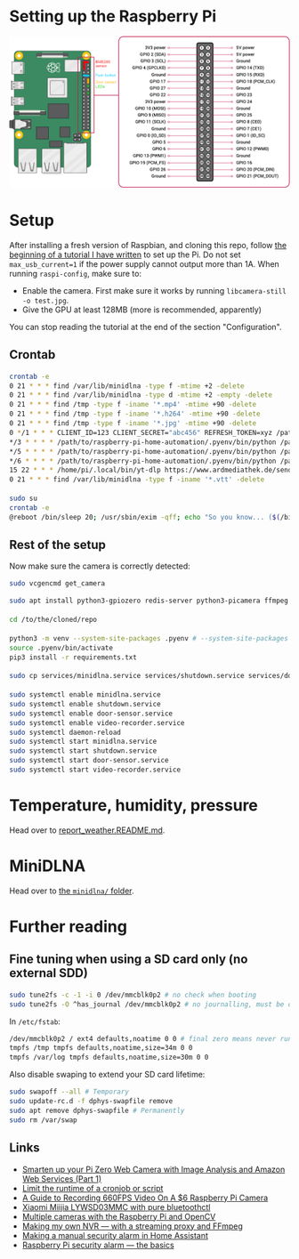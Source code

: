 # Setting up the Raspberry Pi

![GPIO pins](GPIO.png)

# Setup

After installing a fresh version of Raspbian, and cloning this repo, follow [the beginning of a tutorial I have written](https://romainpellerin.eu/raspberry-pi-the-ultimate-guide.html) to set up the Pi. Do not set `max_usb_current=1` if the power supply cannot output more than 1A. When running `raspi-config`, make sure to:

- Enable the camera. First make sure it works by running `libcamera-still -o test.jpg`.
- Give the GPU at least 128MB (more is recommended, apparently)

You can stop reading the tutorial at the end of the section "Configuration".

## Crontab

```bash
crontab -e
0 21 * * * find /var/lib/minidlna -type f -mtime +2 -delete
0 21 * * * find /var/lib/minidlna -type d -mtime +2 -empty -delete
0 21 * * * find /tmp -type f -iname '*.mp4' -mtime +90 -delete
0 21 * * * find /tmp -type f -iname '*.h264' -mtime +90 -delete
0 21 * * * find /tmp -type f -iname '*.jpg' -mtime +90 -delete
0 */1 * * * CLIENT_ID=123 CLIENT_SECRET="abc456" REFRESH_TOKEN=xyz /path/to/raspberry-pi-home-automation/.pyenv/bin/python /path/to/raspberry-pi-home-automation/auto-mute-strava-activities.py
*/3 * * * * /path/to/raspberry-pi-home-automation/.pyenv/bin/python /path/to/raspberry-pi-home-automation/report_weather.py
*/5 * * * * /path/to/raspberry-pi-home-automation/.pyenv/bin/python /path/to/raspberry-pi-home-automation/update-should-send-emails.py
*/6 * * * * /path/to/raspberry-pi-home-automation/.pyenv/bin/python /path/to/raspberry-pi-home-automation/update-should-reboot.py
15 22 * * * /home/pi/.local/bin/yt-dlp https://www.ardmediathek.de/sendung/tagesschau/Y3JpZDovL2Rhc2Vyc3RlLmRlL3RhZ2Vzc2NoYXU -I 1  -o "/var/lib/minidlna/\%(title)s.\%(ext)s" --embed-subs
0 21 * * * find /var/lib/minidlna -type f -iname '*.vtt' -delete

sudo su
crontab -e
@reboot /bin/sleep 20; /usr/sbin/exim -qff; echo "So you know... ($(/bin/date))\n\n$(/usr/bin/tail -n 500 /var/log/syslog)" | mail -s "Rpi turned on 20secs ago" root
```

## Rest of the setup

Now make sure the camera is correctly detected:

```bash
sudo vcgencmd get_camera
```

```bash
sudo apt install python3-gpiozero redis-server python3-picamera ffmpeg libatlas-base-dev python3-picamera2 python3-opencv

cd /to/the/cloned/repo

python3 -m venv --system-site-packages .pyenv # --system-site-packages to have the system-installed picamera2 module available
source .pyenv/bin/activate
pip3 install -r requirements.txt

sudo cp services/minidlna.service services/shutdown.service services/door-sensor.service services/video-recorder.service /etc/systemd/system

sudo systemctl enable minidlna.service
sudo systemctl enable shutdown.service
sudo systemctl enable door-sensor.service
sudo systemctl enable video-recorder.service
sudo systemctl daemon-reload
sudo systemctl start minidlna.service
sudo systemctl start shutdown.service
sudo systemctl start door-sensor.service
sudo systemctl start video-recorder.service
```

# Temperature, humidity, pressure

Head over to [report_weather.README.md](report_weather.README.md).

# MiniDLNA

Head over to [the `minidlna/` folder](minidlna/README.md).

# Further reading

## Fine tuning when using a SD card only (no external SDD)

```bash
sudo tune2fs -c -1 -i 0 /dev/mmcblk0p2 # no check when booting
sudo tune2fs -O ^has_journal /dev/mmcblk0p2 # no journalling, must be done from a PC on mmcblk0p2 unmounted
```

In `/etc/fstab`:

```bash
/dev/mmcblk0p2 / ext4 defaults,noatime 0 0 # final zero means never run fsck
tmpfs /tmp tmpfs defaults,noatime,size=34m 0 0
tmpfs /var/log tmpfs defaults,noatime,size=30m 0 0
```

Also disable swaping to extend your SD card lifetime:

```bash
sudo swapoff --all # Temporary
sudo update-rc.d -f dphys-swapfile remove
sudo apt remove dphys-swapfile # Permanently
sudo rm /var/swap
```

## Links

- [Smarten up your Pi Zero Web Camera with Image Analysis and Amazon Web Services (Part 1)](https://www.bouvet.no/bouvet-deler/utbrudd/smarten-up-your-pi-zero-web-camera-with-image-analysis-and-amazon-web-services-part-1)
- [Limit the runtime of a cronjob or script](https://ma.ttias.be/limit-runtime-cronjob-script/)
- [A Guide to Recording 660FPS Video On A $6 Raspberry Pi Camera](http://blog.robertelder.org/recording-660-fps-on-raspberry-pi-camera/)
- [Xiaomi Miijia LYWSD03MMC with pure bluetoothctl](https://false.ekta.is/2021/06/xiaomi-miijia-lywsd03mmc-with-pure-bluetoothctl/)
- [Multiple cameras with the Raspberry Pi and OpenCV](https://pyimagesearch.com/2016/01/18/multiple-cameras-with-the-raspberry-pi-and-opencv/)
- [Making my own NVR — with a streaming proxy and FFmpeg](https://blog.cavelab.dev/2024/01/diy-nvr-ffmpeg/)
- [Making a manual security alarm in Home Assistant](https://blog.cavelab.dev/2021/11/home-assistant-manual-alarm/)
- [Raspberry Pi security alarm — the basics](https://blog.cavelab.dev/2022/12/rpi-security-alarm/)